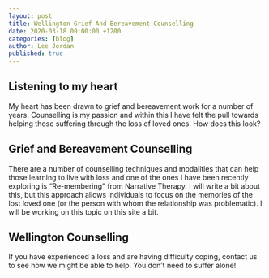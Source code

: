 ```yaml
---
layout: post
title: Wellington Grief And Bereavement Counselling
date: 2020-03-18 00:00:00 +1200
categories: [blog]
author: Lee Jordan
published: true
---
```


<h2>Listening to my heart</h2>

<p>My heart has been drawn to grief and bereavement work for a number of years. Counselling is my passion and within this I have felt the pull towards helping those suffering through the loss of loved ones. How does this look?</p>

<h2>Grief and Bereavement Counselling</h2>

<p>There are a number of counselling techniques and modalities that can help those learning to live with loss and one of the ones I have been recently exploring is “Re-membering” from Narrative Therapy. I will write a bit about this, but this approach allows individuals to focus on the memories of the lost loved one (or the person with whom the relationship was problematic). I will be working on this topic on this site a bit.</p>

<h2>Wellington Counselling</h2>

<p>If you have experienced a loss and are having difficulty coping, contact us to see how we might be able to help. You don’t need to suffer alone!</p>
